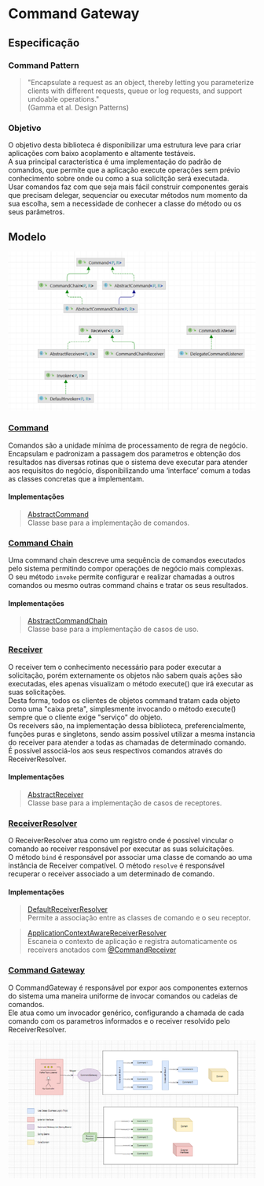 # Command Gateway

## Especificação

### Command Pattern

> "Encapsulate a request as an object, thereby letting you parameterize clients with different
requests, queue or log requests, and support undoable operations."  
(Gamma et al. Design Patterns)

### Objetivo 

O objetivo desta biblioteca é disponibilizar uma estrutura leve para criar aplicações com baixo acoplamento e altamente testáveis.  
A sua principal característica é uma implementação do padrão de comandos, que permite que a aplicação execute operações sem prévio conhecimento sobre onde ou como a sua solicitção será executada.  
Usar comandos faz com que seja mais fácil construir componentes gerais que precisam delegar, sequenciar ou executar métodos num momento da sua escolha, sem a necessidade de conhecer a classe do método ou os seus parâmetros.  

## Modelo

![model.png](docs/model.png)

### [Command](src/main/java/br/com/b1g/command/common/command/Command.java)

Comandos são a unidade mínima de processamento de regra de negócio.  
Encapsulam e padronizam a passagem dos parametros e obtenção dos resultados nas diversas rotinas que o sistema deve executar para atender aos requisitos do negócio,
disponibilizando uma ‘interface’ comum a todas as classes concretas que a implementam.

#### Implementações

> [AbstractCommand](src/main/java/br/com/b1g/command/common/command/impl/AbstractCommand.java)  
> Classe base para a implementação de comandos.

### [Command Chain](src/main/java/br/com/b1g/command/common/command/CommandChain.java)

Uma command chain descreve uma sequência de comandos executados pelo sistema permitindo compor operações de negócio mais complexas.  
O seu método `invoke` permite configurar e realizar chamadas a outros comandos ou mesmo outras command chains e tratar os seus resultados. 

#### Implementações

>[AbstractCommandChain](src/main/java/br/com/b1g/command/common/command/impl/AbstractCommandChain.java)  
>Classe base para a implementação de casos de uso.


### [Receiver](src/main/java/br/com/b1g/command/common/command/Receiver.java)

O receiver tem o conhecimento necessário para poder executar a solicitação, porém externamente os objetos não sabem quais ações são executadas, eles apenas visualizam o método execute() que irá executar as suas solicitações.  
Desta forma, todos os clientes de objetos command tratam cada objeto como uma "caixa preta", simplesmente invocando o método execute() sempre que o cliente exige "serviço" do objeto.  
Os receivers são, na implementação dessa biblioteca, preferencialmente, funções puras e singletons, sendo assim possível utilizar a mesma instancia do receiver para atender a todas as chamadas de determinado comando.  
É possível associá-los aos seus respectivos comandos através do ReceiverResolver.  

#### Implementações

> [AbstractReceiver](src/main/java/br/com/b1g/command/common/command/impl/AbstractReceiver.java)  
>Classe base para a implementação de casos de receptores.

### [ReceiverResolver](src/main/java/br/com/b1g/command/common/gateway/ReceiverResolver.java)

O ReceiverResolver atua como um registro onde é possível vincular o comando ao receiver responsável por executar as suas soluicitações.  
O método `bind` é responsável por associar uma classe de comando ao uma instância de Receiver compatível.
O método `resolve` é responsável recuperar o receiver associado a um determinado de comando.

#### Implementações

> [DefaultReceiverResolver](src/main/java/br/com/b1g/command/common/gateway/impl/DefaultReceiverResolver.java)  
> Permite a associação entre as classes de comando e o seu receptor.

>[ApplicationContextAwareReceiverResolver](src/main/java/br/com/b1g/command/common/gateway/annotation/ApplicationContextAwareReceiverResolver.java)  
> Escaneia o contexto de aplicação e registra automaticamente os receivers anotados com [@CommandReceiver](src/main/java/br/com/b1g/command/common/gateway/annotation/CommandReceiver.java) 


### [Command Gateway](src/main/java/br/com/b1g/command/common/gateway/CommandGateway.java)

O CommandGateway é responsável por expor aos componentes externos do sistema uma maneira uniforme de invocar comandos ou cadeias de comandos.  
Ele atua como um invocador genérico, configurando a chamada de cada comando com os parametros informados e o receiver resolvido pelo ReceiverResolver.

![diagram.png](docs/diagram.png)
